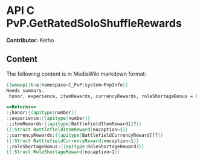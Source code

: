 # API C PvP.GetRatedSoloShuffleRewards

**Contributor:** Ketho

## Content

The following content is in MediaWiki markdown format:

```mediawiki
{{wowapi|t=a|namespace=C_PvP|system=PvpInfo}}
Needs summary.
 honor, experience, itemRewards, currencyRewards, roleShortageBonus = C_PvP.GetRatedSoloShuffleRewards()

==Returns==
:;honor:{{apitype|number}}
:;experience:{{apitype|number}}
:;itemRewards:{{apitype|BattlefieldItemReward[]?}}
{{:Struct BattlefieldItemReward|nocaption=1}}
:;currencyRewards:{{apitype|BattlefieldCurrencyReward[]?}}
{{:Struct BattlefieldCurrencyReward|nocaption=1}}
:;roleShortageBonus:{{apitype|RoleShortageReward?}}
{{:Struct RoleShortageReward|nocaption=1}}
```